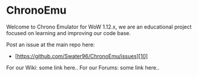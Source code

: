 # ChronoEmu

Welcome to Chrono Emulator for WoW 1.12.x, we are an educational project focused on learning and improving our code base.


Post an issue at the main repo here: 
* [https://github.com/Swater96/ChronoEmu/issues][10]

For our Wiki: some link here..
For our Forums: some link here..
